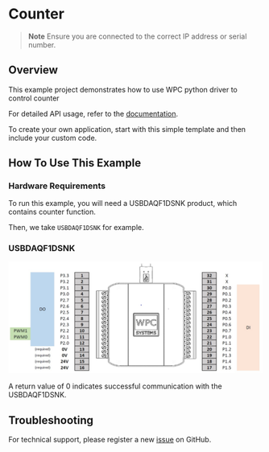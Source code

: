 # Counter
> **Note**
> Ensure you are connected to the correct IP address or serial number.

## Overview

This example project demonstrates how to use WPC python driver to control counter

For detailed API usage, refer to the [documentation](https://wpc-systems-ltd.github.io/WPC_Python_driver_release/).

To create your own application, start with this simple template and then include your custom code.

## How To Use This Example

### Hardware Requirements

To run this example, you will need a USBDAQF1DSNK product, which contains counter function.

Then, we take `USBDAQF1DSNK` for example.

### USBDAQF1DSNK

<img src="https://github.com/WPC-Systems-Ltd/WPC_Python_driver_release/blob/main/Reference/Pinouts/pinout-USBDAQF1DSNK.JPG" alt="drawing" width="600"/>

A return value of 0 indicates successful communication with the USBDAQF1DSNK.

## Troubleshooting

For technical support, please register a new [issue](https://github.com/WPC-Systems-Ltd/WPC_Python_driver_release/issues) on GitHub.